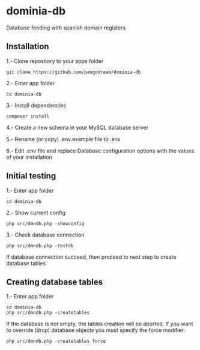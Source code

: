 # dominia-db
Database feeding with spanish domain registers

## Installation
1.- Clone repository to your apps folder

    git clone https://github.com/pangodream/dominia-db
2.- Enter app folder

    cd dominia-db
3.- Install dependencies

    composer install
    
4.- Create a new schema in your MySQL database server

5.- Rename (or copy) .env.example file to .env

6.- Edit .env file and replace Database configuration options with the values of your installation

## Initial testing
1.- Enter app folder

    cd dominia-db
    
2.- Show current config

    php src/dmndb.php -showconfig
    
3.- Check database connection

    php src/dmndb.php -testdb
    
If database connection succeed, then proceed to next step to create database tables

## Creating database tables
1.- Enter app folder

    cd dominia-db
    php src/dmndb.php -createtables
    
If the database is not empty, the tables creation will be aborted. If you want to override (drop) database objects you must specify the force modifier:

    php src/dmndb.php -createtables force
    
        
             
        
